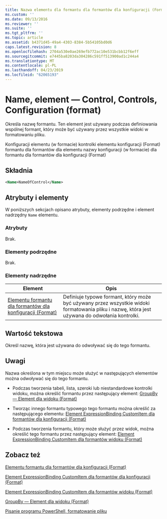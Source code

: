 ```yaml
---
title: Nazwa elementu dla formantu dla formantów dla konfiguracji (Format) | Dokumentacja firmy Microsoft
ms.custom: ''
ms.date: 09/13/2016
ms.reviewer: ''
ms.suite: ''
ms.tgt_pltfrm: ''
ms.topic: article
ms.assetid: b4371d45-49a4-4303-8384-5b54105bd0d6
caps.latest.revision: 8
ms.openlocfilehash: 2704a530e0ae269efb772ac10e531bcbb12f6eff
ms.sourcegitcommit: e7445ba8203da304286c591ff513900ad1c244a4
ms.translationtype: MT
ms.contentlocale: pl-PL
ms.lasthandoff: 04/23/2019
ms.locfileid: "62065193"
---
```

# <a name="name-element-for-control-for-controls-for-configuration-format"></a>Name, element — Control, Controls, Configuration (format)

Określa nazwę formantu. Ten element jest używany podczas definiowania wspólnej formant, który może być używany przez wszystkie widoki w formatowaniu pliku.

Konfiguracji elementu (w formacie) kontrolki elementu konfiguracji (Format) formantu dla formantów dla elementu nazwy konfiguracji (w formacie) dla formantu dla formantów dla konfiguracji (Format)

## <a name="syntax"></a>Składnia

```xml
<Name>NameOfControl</Name>

```

## <a name="attributes-and-elements"></a>Atrybuty i elementy

W poniższych sekcjach opisano atrybuty, elementy podrzędne i element nadrzędny `Name` elementu.

### <a name="attributes"></a>Atrybuty

Brak.

### <a name="child-elements"></a>Elementy podrzędne

Brak.

### <a name="parent-elements"></a>Elementy nadrzędne

|Element|Opis|
|-------------|-----------------|
|[Elementu formantu dla formantów dla konfiguracji (Format)](./control-element-for-controls-for-configuration-format.md)|Definiuje typowe formant, który może być używany przez wszystkie widoki formatowania pliku i nazwę, która jest używana do odwołania kontrolki.|

## <a name="text-value"></a>Wartość tekstowa

Określ nazwę, która jest używana do odwoływać się do tego formantu.

## <a name="remarks"></a>Uwagi

Nazwa określona w tym miejscu może służyć w następujących elementów można odwoływać się do tego formantu.

- Podczas tworzenia tabeli, lista, szeroki lub niestandardowe kontrolki widoku, można określić formantu przez następujący element: [GroupBy — Element dla widoku (Format)](./groupby-element-for-view-format.md)

- Tworząc innego formantu typowego tego formantu można określić za następującego elementu: [Element ExpressionBinding CustomItem dla formantów dla konfiguracji (Format)](./expressionbinding-element-for-customitem-for-controls-for-configuration-format.md)

- Podczas tworzenia formantu, który może służyć przez widok, można określić tego formantu przez następujący element: [Element ExpressionBinding CustomItem dla formantów widoku (Format)](./expressionbinding-element-for-customitem-for-controls-for-view-format.md)

## <a name="see-also"></a>Zobacz też

[Elementu formantu dla formantów dla konfiguracji (Format)](./control-element-for-controls-for-configuration-format.md)

[Element ExpressionBinding CustomItem dla formantów dla konfiguracji (Format)](./expressionbinding-element-for-customitem-for-controls-for-configuration-format.md)

[Element ExpressionBinding CustomItem dla formantów widoku (Format)](./expressionbinding-element-for-customitem-for-controls-for-view-format.md)

[GroupBy — Element dla widoku (Format)](./groupby-element-for-view-format.md)

[Pisanie programu PowerShell, formatowanie pliku](./writing-a-powershell-formatting-file.md)

